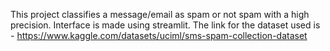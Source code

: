 This project classifies a message/email as spam or not spam with a high precision.
Interface is made using streamlit.
The link for the dataset used is - https://www.kaggle.com/datasets/uciml/sms-spam-collection-dataset
